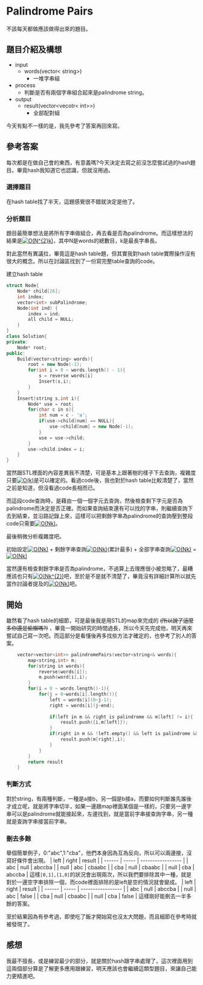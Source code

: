 # Palindrome Pairs
不該每天都做應該做得出來的題目。

## 題目介紹及構想
- input
  - words(vector< string>)
    - 一堆字串組
- process
  - 判斷是否有兩個字串組合起來是palindrome string。
- output
  - result(vector<vecotr< int>>)
    - 全部配對組

今天有點不一樣的是，我先參考了答案再回來寫。

## 參考答案
每次都是在做自己會的東西，有意義嗎?今天決定去寫之前沒怎麼嘗試過的hash題目。畢竟hash我知道它也認識，但就沒用過。

### 選擇題目
在hash table找了半天，這題感覺很不錯就決定是他了。

### 分析題目
題目最簡單想法是將所有字串做組合，再去看是否為palindrome。而這樣想法的結果是<a href="https://www.codecogs.com/eqnedit.php?latex=O(N^{2}k)" target="_blank"><img src="https://latex.codecogs.com/gif.latex?O(N^{2}k)" title="O(N^{2}k)" /></a>，其中N是words的總數目，k是最長字串長。

對此當然有異議拉，畢竟這是hash table題，但其實我對hash table實際操作沒有很大的概念。所以在討論區找到了一份寫完整table查詢的code。

建立hash table
```C++ =
struct Node{
    Node* child[26];
    int index;
    vector<int> subPalindrome;
    Node(int ind) {
        index = ind;
        all child = NULL;
    }
}
class Solution{    
private:
    Node* root;
public:
    Build(vector<string> words){
        root = new Node(-1);
        for(int i = 0 ~ words.length() - 1){
            s = reverse words[i]
            Insert(s,i);
        }
    }
    Insert(string s,int i){
        Node* use = root;
        for(char c in s){
            int num = c - 'a';
            if(use->child[num] == NULL){
                use->child[num] = new Node(-1);
            }
            use = use->child;
        }
        use->child.index = i;
    }
}
```
當然跟STL裡面的內容差異我不清楚，可是基本上跟著樹的樣子下去查詢，複雜度只要<a href="https://www.codecogs.com/eqnedit.php?latex=O(k)" target="_blank"><img src="https://latex.codecogs.com/gif.latex?O(k)" title="O(k)" /></a>是可以確定的。看過code後，我也對於hash table比較清楚了，當然之前是知道，但沒看過code長相而已。

而這段code查詢時，是藉由一個一個字元去查詢，然後檢查剩下字元是否為palindrome而決定是否正確。而如果查詢結束還有可以找的字串，則繼續查詢下去到結束，並沿路記錄上來，這樣可以把剩餘字串為palindrome的查詢壓到整段code只需要<a href="https://www.codecogs.com/eqnedit.php?latex=O(Nk)" target="_blank"><img src="https://latex.codecogs.com/gif.latex?O(Nk)" title="O(Nk)" /></a>。

最後稍微分析複雜度吧。

初始設定<a href="https://www.codecogs.com/eqnedit.php?latex=O(Nk)" target="_blank"><img src="https://latex.codecogs.com/gif.latex?O(Nk)" title="O(Nk)" /></a> + 剩餘字串查詢<a href="https://www.codecogs.com/eqnedit.php?latex=O(Nk)" target="_blank"><img src="https://latex.codecogs.com/gif.latex?O(Nk)" title="O(Nk)" /></a>(累計最多) + 全部字串查詢<a href="https://www.codecogs.com/eqnedit.php?latex=O(Nk)" target="_blank"><img src="https://latex.codecogs.com/gif.latex?O(Nk)" title="O(Nk)" /></a> = <a href="https://www.codecogs.com/eqnedit.php?latex=O(Nk)" target="_blank"><img src="https://latex.codecogs.com/gif.latex?O(Nk)" title="O(Nk)" /></a>

當然還有檢查剩餘字串是否為palindrome，不過算上去理應很小被忽略了，最糟應該也只有<a href="https://www.codecogs.com/eqnedit.php?latex=O(Nk^{2})" target="_blank"><img src="https://latex.codecogs.com/gif.latex?O(Nk^{2})" title="O(Nk^{2})" /></a>吧，至於是不是就不清楚了，畢竟沒有詳細計算所以就先當作討論者提及的<a href="https://www.codecogs.com/eqnedit.php?latex=O(Nk)" target="_blank"><img src="https://latex.codecogs.com/gif.latex?O(Nk)" title="O(Nk)" /></a>吧。

## 開始
雖然看了hash table的細節，可是最後我是用STL的map來完成的 ~~(所以說了這麼多你還是偷懶嗎?)~~ ，畢竟一開始研究的時間過長，所以今天先完成他，明天再來嘗試自己寫一次吧。而這部分是看懂後再多找些方法才確定的，也參考了別人的答案。
```C++ =
    vector<vector<int>> palindromePairs(vector<string>& words){
        map<string,int> m;
        for(string in words){
            reverse(words[i]);
            m.push(word[i],i);
        }
        for(i = 0 ~ words.length()-1){
            for(j = 0~words[i].length()){
                left = words[i](0~j-1);
                right = words[i](j~end);
                
                if(left in m && right is palindrome && m[left] != i){
                    result.push({i,m[left]});
                }
                if(right in m && !left.empty() && left is palindrome && m[right] != i){
                    result.push(m[right],i);
                }
            }
        }
        return result
    }
```

### 判斷方式
對於string，有兩種判斷，一種是a接b，另一個是b接a，而要如何判斷誰先誰後才成立呢，就是將字串切半，如果一邊跟map裡面某個是一樣的，只要另一邊字串可以是palindrome就能接起來，左邊找到，就是當前字串接查詢字串，另一種就是查詢字串接當前字串。

### 刪去多餘
舉個簡單例子，0:"abc",1:"cba"，他們本身因為互為反向，所以可以兩邊接，沒寫好條件會出現。
| left | right | result |
| ------ | ----- | ----------------- |
| abc | null | abccba |
| null | abc | cbaabc |
| cba | null | cbaabc |
| null | cba | abccba |
這樣`[0,1],[1,0]`的狀況會出現兩次，所以我們要排除其中一種，就是對於一邊空字串排除一個，而code裡面排除的是left是空的情況就會變成。
| left | right | result |
| ------ | ----- | ----------------- |
| abc | null | abccba |
| null | abc | false |
| cba | null | cbaabc |
| null | cba | false |
這樣剛好能刪去一半多餘的答案。

至於結果因為有參考過，即使吃了飯才開始寫也沒太大問題，而且細節在參考時就被發現了。

## 感想
我最不擅長，或是練習最少的部分，就是關於hash跟字串處理了，這次裡面用到這兩個部分算是了解更多應用跟練習，明天應該也會繼續這類型題目，來讓自己能力更精進吧。